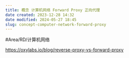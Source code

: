```yaml
---
title: 概念 计算机网络 Forward Proxy 正向代理
date created: 2023-12-28 14:32
date modified: 2024-05-27 18:45
slug: concept-computer-network-forward-proxy
---
```

#Area/RD/计算机网络 

https://oxylabs.io/blog/reverse-proxy-vs-forward-proxy

